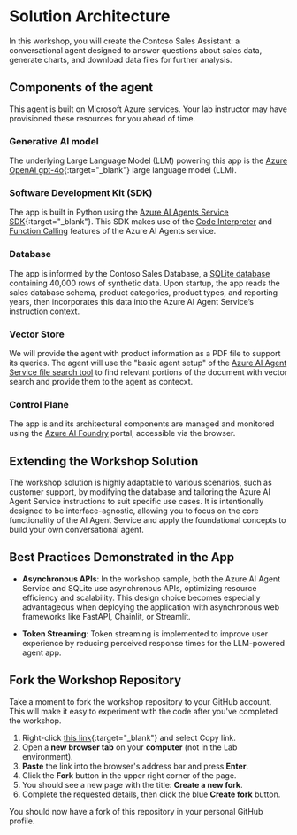 # Solution Architecture

In this workshop, you will create the Contoso Sales Assistant: a conversational agent designed to answer questions about sales data, generate charts, and download data files for further analysis.

## Components of the agent

This agent is built on Microsoft Azure services. Your lab instructor may have provisioned these resources for you ahead of time. 

### Generative AI model
 The underlying Large Language Model (LLM) powering this app is the [Azure OpenAI gpt-4o](https://learn.microsoft.com/azure/ai-services/openai/concepts/models?tabs=global-standard%2Cstandard-chat-completions#gpt-4o-and-gpt-4-turbo){:target="_blank"} large language model (LLM). 


### Software Development Kit (SDK)

The app is built in Python using the [Azure AI Agents Service SDK](https://learn.microsoft.com/python/api/overview/azure/ai-projects-readme?view=azure-python-preview&context=%2Fazure%2Fai-services%2Fagents%2Fcontext%2Fcontext){:target="_blank"}. This SDK makes use of the [Code Interpreter](https://learn.microsoft.com/azure/ai-services/agents/how-to/tools/code-interpreter?view=azure-python-preview&tabs=python&pivots=overview) and [Function Calling](https://learn.microsoft.com/azure/ai-services/agents/how-to/tools/function-calling?view=azure-python-preview&tabs=python&pivots=overview) features of the Azure AI Agents service.

### Database

The app is informed by the Contoso Sales Database, a [SQLite database](https://www.sqlite.org/) containing 40,000 rows of synthetic data. Upon startup, the app reads the sales database schema, product categories, product types, and reporting years, then incorporates this data into the Azure AI Agent Service’s instruction context.

### Vector Store

We will provide the agent with product information as a PDF file to support its queries. The agent will use the "basic agent setup" of the [Azure AI Agent Service file search tool](https://learn.microsoft.com/azure/ai-services/agents/how-to/tools/file-search?tabs=python&pivots=overview) to find relevant portions of the document with vector search and provide them to the agent as contecxt.

### Control Plane

The app is and its architectural components are managed and monitored using the [Azure AI Foundry](https://ai.azure.com) portal, accessible via the browser.

## Extending the Workshop Solution

The workshop solution is highly adaptable to various scenarios, such as customer support, by modifying the database and tailoring the Azure AI Agent Service instructions to suit specific use cases. It is intentionally designed to be interface-agnostic, allowing you to focus on the core functionality of the AI Agent Service and apply the foundational concepts to build your own conversational agent.


## Best Practices Demonstrated in the App

- **Asynchronous APIs**:
  In the workshop sample, both the Azure AI Agent Service and SQLite use asynchronous APIs, optimizing resource efficiency and scalability. This design choice becomes especially advantageous when deploying the application with asynchronous web frameworks like FastAPI, Chainlit, or Streamlit.

- **Token Streaming**:
  Token streaming is implemented to improve user experience by reducing perceived response times for the LLM-powered agent app.

## Fork the Workshop Repository

Take a moment to fork the workshop repository to your GitHub account. This will make it easy to experiment with the code after you've completed the workshop.

1. Right-click [this link](https://aka.ms/aitour/wrk552/repo){:target="_blank"} and select Copy link.
2. Open a **new browser tab** on your **computer** (not in the Lab environment).
3. **Paste** the link into the browser's address bar and press **Enter**.
4. Click the **Fork** button in the upper right corner of the page.
5. You should see a new page with the title: **Create a new fork**.
6. Complete the requested details, then click the blue **Create fork** button.

You should now have a fork of this repository in your personal GitHub profile.
